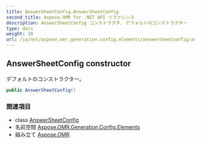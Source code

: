 ```yaml
---
title: AnswerSheetConfig.AnswerSheetConfig
second_title: Aspose.OMR for .NET API リファレンス
description: AnswerSheetConfig コンストラクタ. デフォルトのコンストラクター
type: docs
weight: 10
url: /ja/net/aspose.omr.generation.config.elements/answersheetconfig/answersheetconfig/
---
```

## AnswerSheetConfig constructor

デフォルトのコンストラクター。

```csharp
public AnswerSheetConfig()
```

### 関連項目

* class [AnswerSheetConfig](../)
* 名前空間 [Aspose.OMR.Generation.Config.Elements](../../answersheetconfig/)
* 組み立て [Aspose.OMR](../../../)


